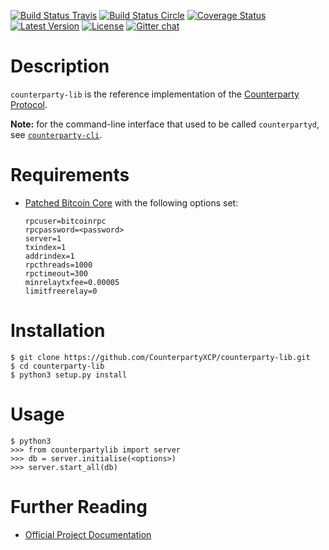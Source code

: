 [![Build Status Travis](https://travis-ci.org/CounterpartyXCP/counterparty-lib.svg?branch=develop)](https://travis-ci.org/CounterpartyXCP/counterparty-lib)
[![Build Status Circle](https://circleci.com/gh/CounterpartyXCP/counterparty-lib.svg?&style=shield)](https://circleci.com/gh/CounterpartyXCP/counterparty-lib)
[![Coverage Status](https://coveralls.io/repos/CounterpartyXCP/counterparty-lib/badge.png?branch=develop)](https://coveralls.io/r/CounterpartyXCP/counterparty-lib?branch=develop)
[![Latest Version](https://pypip.in/version/counterparty-lib/badge.svg)](https://pypi.python.org/pypi/counterparty-lib/)
[![License](https://pypip.in/license/counterparty-lib/badge.svg)](https://pypi.python.org/pypi/counterparty-lib/)
[![Gitter chat](https://badges.gitter.im/gitterHQ/gitter.png)](https://gitter.im/CounterpartyXCP/General)


# Description
`counterparty-lib` is the reference implementation of the [Counterparty Protocol](https://counterparty.io).

**Note:** for the command-line interface that used to be called `counterpartyd`, see [`counterparty-cli`](https://github.com/CounterpartyXCP/counterparty-cli).


# Requirements
* [Patched Bitcoin Core](https://github.com/btcdrak/bitcoin/releases) with the following options set:

	```
	rpcuser=bitcoinrpc
	rpcpassword=<password>
	server=1
	txindex=1
	addrindex=1
	rpcthreads=1000
	rpctimeout=300
	minrelaytxfee=0.00005
	limitfreerelay=0
	```


# Installation

```
$ git clone https://github.com/CounterpartyXCP/counterparty-lib.git
$ cd counterparty-lib
$ python3 setup.py install
```


# Usage

```
$ python3
>>> from counterpartylib import server
>>> db = server.initialise(<options>)
>>> server.start_all(db)
```


# Further Reading

* [Official Project Documentation](http://counterparty.io/docs/)
